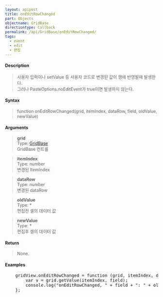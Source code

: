 ```yaml
---
layout: apipost
title: onEditRowChanged
part: Objects
objectname: GridBase
directiontype: Callback
permalink: /api/GridBase/onEditRowChanged/
tags:
  - event
  - edit
  - 편집
---
```



#### Description

> 사용자 입력이나 setValue 등 사용자 코드로 변경된 값이 행에 반영될때 발생한다.  
> 그러나 PasteOptions.noEditEvent가 true이면 발생하지 않는다.  

#### Syntax

> function onEditRowChanged(grid, itemIndex, dataRow, field, oldValue, newValue)   

#### Arguments

> **grid**  
> Type: [GridBase](/api/GridBase/)  
> GridBase 컨트롤  

> **itemIndex**  
> Type:  number  
> 변경된 ItemIndex  

> **dataRow**  
> Type:  number  
> 변경된 dataRow  

> **oldValue**  
> Type: *  
> 편집전 셀의 데이터 값  

> **newValue**  
> Type: *  
> 편집후 셀의 데이터 값  

#### Return

> None.

#### Examples 

<pre class="prettyprint">
    gridView.onEditRowChanged = function (grid, itemIndex, dataRow, field, oldValue, newValue) {
        var v = grid.getValue(itemIndex, field);
        console.log("onEditRowChanged, " + field + ": " + oldValue + " => " + newValue);  
    };
</pre>


